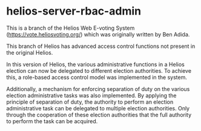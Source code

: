 # helios-server-rbac-admin
This is a branch of the Helios Web E-voting System (https://vote.heliosvoting.org/) which was originally written by Ben Adida. 

This branch of Helios has advanced access control functions not present in the original Helios. 

In this version of Helios, the various administrative functions in a Helios election can now be delegated to different election authorities. To achieve this, a role-based access control model was implemented in the system. 

Additionally, a mechanism for enforcing separation of duty on the various election administrative tasks was also implemented. By applying the principle of separation of duty, the authority to perform an election administrative task can be delegated to multiple election authorities. Only through the cooperation of these election authorities that the full authority to perform the task can be acquired. 
